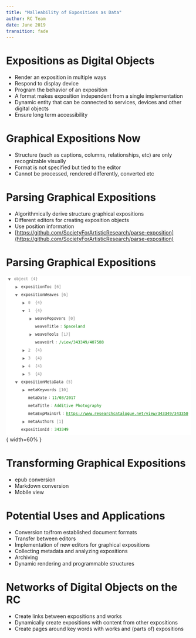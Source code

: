 ```yaml
---
title: "Malleability of Expositions as Data"
author: RC Team
date: June 2019
transition: fade
---
```


# Expositions as Digital Objects

* Render an exposition in multiple ways
* Respond to display device
* Program the behavior of an exposition
* A format makes exposition independent from a single implementation
* Dynamic entity that can be connected to services, devices and other digital objects
* Ensure long term accessibility

# Graphical Expositions Now

* Structure (such as captions, columns, relationships, etc) are only recognizable visually
* Format is not specified but tied to the editor
* Cannot be processed, rendered differently, converted etc

# Parsing Graphical Expositions

* Algorithmically derive structure  graphical expositions
* Different editors for creating exposition objects
* Use position information 
* [https://github.com/SocietyForArtisticResearch/parse-exposition](https://github.com/SocietyForArtisticResearch/parse-exposition)

# Parsing Graphical Expositions

![Exposition Json Object](media/expo_json.png){ width=60% }

# Transforming Graphical Expositions

* epub conversion
* Markdown conversion
* Mobile view

# Potential Uses and Applications

* Conversion to/from established document formats
* Transfer between editors
* Implementation of new editors for graphical expositions
* Collecting metadata and analyzing expositions 
* Archiving
* Dynamic rendering and programmable structures

# Networks of Digital Objects on the RC

* Create links between expositions and works
* Dynamically create expositions with content from other expositions
* Create pages around key words with works and (parts of) expositions
